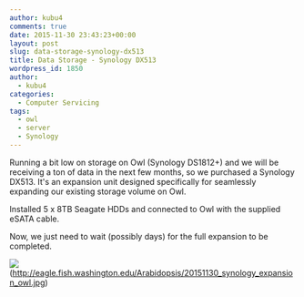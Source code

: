 ```yaml
---
author: kubu4
comments: true
date: 2015-11-30 23:43:23+00:00
layout: post
slug: data-storage-synology-dx513
title: Data Storage - Synology DX513
wordpress_id: 1850
author:
  - kubu4
categories:
  - Computer Servicing
tags:
  - owl
  - server
  - Synology
---
```


Running a bit low on storage on Owl (Synology DS1812+) and we will be receiving a ton of data in the next few months, so we purchased a Synology DX513. It's an expansion unit designed specifically for seamlessly expanding our existing storage volume on Owl.

Installed 5 x 8TB Seagate HDDs and connected to Owl with the supplied eSATA cable.

Now, we just need to wait (possibly days) for the full expansion to be completed.

![](https://eagle.fish.washington.edu/Arabidopsis/20151130_synology_expansion_owl.jpg)(http://eagle.fish.washington.edu/Arabidopsis/20151130_synology_expansion_owl.jpg)
